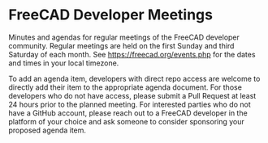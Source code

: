 # FreeCAD Developer Meetings

Minutes and agendas for regular meetings of the FreeCAD developer community. Regular meetings are
held on the first Sunday and third Saturday of each month. See https://freecad.org/events.php for
the dates and times in your local timezone.

To add an agenda item, developers with direct repo access are welcome to directly add their item
to the appropriate agenda document. For those developers who do not have access, please submit a
Pull Request at least 24 hours prior to the planned meeting. For interested parties who do not
have a GitHub account, please reach out to a FreeCAD developer in the platform of your choice and
ask someone to consider sponsoring your proposed agenda item.
